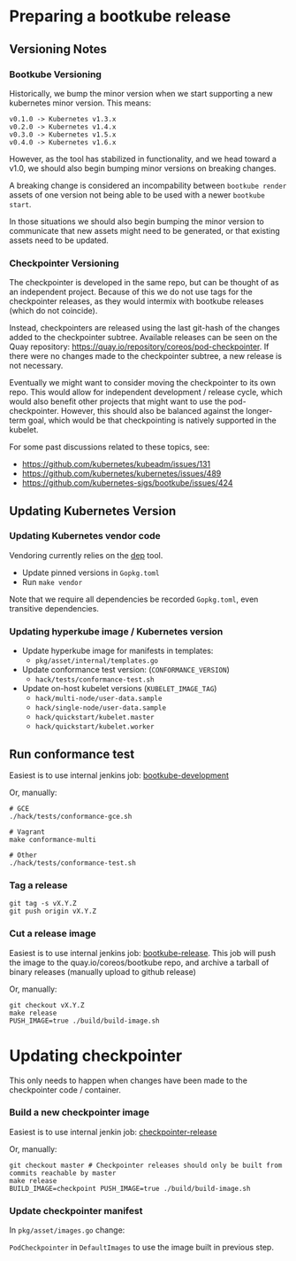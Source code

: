 # Preparing a bootkube release

## Versioning Notes

### Bootkube Versioning

Historically, we bump the minor version when we start supporting a new kubernetes minor version. This means:

```
v0.1.0 -> Kubernetes v1.3.x
v0.2.0 -> Kubernetes v1.4.x
v0.3.0 -> Kubernetes v1.5.x
v0.4.0 -> Kubernetes v1.6.x
```

However, as the tool has stabilized in functionality, and we head toward a v1.0, we should also begin bumping minor versions on breaking changes.

A breaking change is considered an incompability between `bootkube render` assets of one version not being able to be used with a newer `bootkube start`.

In those situations we should also begin bumping the minor version to communicate that new assets might need to be generated, or that existing assets need to be updated.

### Checkpointer Versioning

The checkpointer is developed in the same repo, but can be thought of as an independent project.
Because of this we do not use tags for the checkpointer releases, as they would intermix with bootkube releases (which do not coincide).

Instead, checkpointers are released using the last git-hash of the changes added to the checkpointer subtree.
Available releases can be seen on the Quay repository: https://quay.io/repository/coreos/pod-checkpointer.
If there were no changes made to the checkpointer subtree, a new release is not necessary.

Eventually we might want to consider moving the checkpointer to its own repo. This would allow for independent development / release cycle, which would also benefit other projects that might want to use the pod-checkpointer.
However, this should also be balanced against the longer-term goal, which would be that checkpointing is natively supported in the kubelet.

For some past discussions related to these topics, see:

- https://github.com/kubernetes/kubeadm/issues/131
- https://github.com/kubernetes/kubernetes/issues/489
- https://github.com/kubernetes-sigs/bootkube/issues/424

## Updating Kubernetes Version

### Updating Kubernetes vendor code

Vendoring currently relies on the [dep](https://github.com/golang/dep) tool.

- Update pinned versions in `Gopkg.toml`
- Run `make vendor`

Note that we require all dependencies be recorded `Gopkg.toml`, even transitive dependencies.

### Updating hyperkube image / Kubernetes version

- Update hyperkube image for manifests in templates:
  - `pkg/asset/internal/templates.go`
- Update conformance test version: (`CONFORMANCE_VERSION`)
  - `hack/tests/conformance-test.sh`
- Update on-host kubelet versions (`KUBELET_IMAGE_TAG`)
  - `hack/multi-node/user-data.sample`
  - `hack/single-node/user-data.sample`
  - `hack/quickstart/kubelet.master`
  - `hack/quickstart/kubelet.worker`

## Run conformance test

Easiest is to use internal jenkins job: [bootkube-development](https://jenkins-kube-lifecycle.prod.coreos.systems/view/bootkube/job/bootkube-dev/)

Or, manually:

```
# GCE
./hack/tests/conformance-gce.sh
```

```
# Vagrant
make conformance-multi
```

```
# Other
./hack/tests/conformance-test.sh
```

### Tag a release

```
git tag -s vX.Y.Z
git push origin vX.Y.Z
```

### Cut a release image

Easiest is to use internal jenkins job: [bootkube-release](https://jenkins-kube-lifecycle.prod.coreos.systems/view/bootkube/job/bootkube-release/).
This job will push the image to the quay.io/coreos/bootkube repo, and archive a tarball of binary releases (manually upload to github release)

Or, manually:

```
git checkout vX.Y.Z
make release
PUSH_IMAGE=true ./build/build-image.sh
```

# Updating checkpointer

This only needs to happen when changes have been made to the checkpointer code / container.

### Build a new checkpointer image

Easiest is to use internal jenkin job: [checkpointer-release](https://jenkins-kube-lifecycle.prod.coreos.systems/view/bootkube/job/checkpointer-release/)

Or, manually:

```
git checkout master # Checkpointer releases should only be built from commits reachable by master
make release
BUILD_IMAGE=checkpoint PUSH_IMAGE=true ./build/build-image.sh
```

### Update checkpointer manifest

In `pkg/asset/images.go` change:

`PodCheckpointer` in `DefaultImages` to use the image built in previous step.
